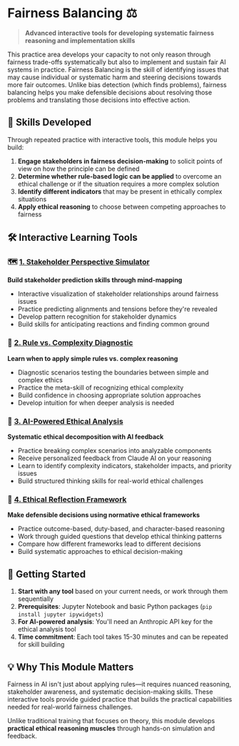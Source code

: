 # Fairness Balancing ⚖️

> **Advanced interactive tools for developing systematic fairness reasoning and implementation skills**

This practice area develops your capacity to not only reason through fairness trade-offs systematically but also to implement and sustain fair AI systems in practice. Fairness Balancing is the skill of identifying issues that may cause individual or systematic harm and steering decisions towards more fair outcomes. Unlike bias detection (which finds problems), fairness balancing helps you make defensible decisions about resolving those problems and translating those decisions into effective action.

## 🎯 Skills Developed

Through repeated practice with interactive tools, this module helps you build:

1. **Engage stakeholders in fairness decision-making** to solicit points of view on how the principle can be defined
2. **Determine whether rule-based logic can be applied** to overcome an ethical challenge or if the situation requires a more complex solution
3. **Identify different indicators** that may be present in ethically complex situations
4. **Apply ethical reasoning** to choose between competing approaches to fairness

## 🛠️ Interactive Learning Tools

### 🗺️ [1. Stakeholder Perspective Simulator](./1.stakeholder_perspectives.ipynb)
**Build stakeholder prediction skills through mind-mapping**
- Interactive visualization of stakeholder relationships around fairness issues
- Practice predicting alignments and tensions before they're revealed
- Develop pattern recognition for stakeholder dynamics
- Build skills for anticipating reactions and finding common ground

### 🎯 [2. Rule vs. Complexity Diagnostic](./2.rule_vs_complexity_diagnostic.ipynb)
**Learn when to apply simple rules vs. complex reasoning**
- Diagnostic scenarios testing the boundaries between simple and complex ethics
- Practice the meta-skill of recognizing ethical complexity
- Build confidence in choosing appropriate solution approaches
- Develop intuition for when deeper analysis is needed

### 🧠 [3. AI-Powered Ethical Analysis](./3.ethical_analysis.ipynb)
**Systematic ethical decomposition with AI feedback**
- Practice breaking complex scenarios into analyzable components
- Receive personalized feedback from Claude AI on your reasoning
- Learn to identify complexity indicators, stakeholder impacts, and priority issues
- Build structured thinking skills for real-world ethical challenges

### 🤔 [4. Ethical Reflection Framework](./4.ethical_reflection.ipynb)
**Make defensible decisions using normative ethical frameworks**
- Practice outcome-based, duty-based, and character-based reasoning
- Work through guided questions that develop ethical thinking patterns
- Compare how different frameworks lead to different decisions
- Build systematic approaches to ethical decision-making

## 🚀 Getting Started

1. **Start with any tool** based on your current needs, or work through them sequentially
2. **Prerequisites**: Jupyter Notebook and basic Python packages (`pip install jupyter ipywidgets`)
3. **For AI-powered analysis**: You'll need an Anthropic API key for the ethical analysis tool
4. **Time commitment**: Each tool takes 15-30 minutes and can be repeated for skill building

## 💡 Why This Module Matters

Fairness in AI isn't just about applying rules—it requires nuanced reasoning, stakeholder awareness, and systematic decision-making skills. These interactive tools provide guided practice that builds the practical capabilities needed for real-world fairness challenges.

Unlike traditional training that focuses on theory, this module develops **practical ethical reasoning muscles** through hands-on simulation and feedback.
